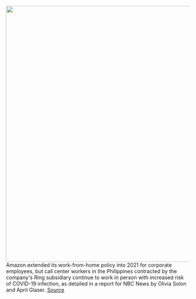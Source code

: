 <img src='https://cdn.vox-cdn.com/thumbor/rFKYu3woXNMJFfHhT101VchfgP4=/0x0:3000x2009/1200x800/filters:focal(1814x577:2294x1057)/cdn.vox-cdn.com/uploads/chorus_image/image/67639222/134456751.jpg.0.jpg' width='700px' /><br/>
Amazon extended its work-from-home policy into 2021 for corporate employees, but call center workers in the Philippines contracted by the company's Ring subsidiary continue to work in person with increased risk of COVID-19 infection, as detailed in a report for NBC News by Olivia Solon and April Glaser.
<a href='https://www.theverge.com/2020/10/15/21517964/amazon-ring-covid-19-philippines-call-center-work-from-home'> Source <a/>